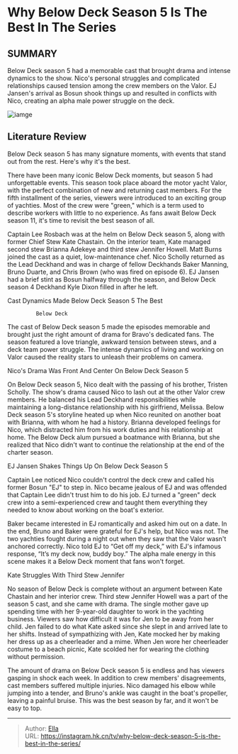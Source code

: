 # Why Below Deck Season 5 Is The Best In The Series


## SUMMARY 



  Below Deck season 5 had a memorable cast that brought drama and intense dynamics to the show.   Nico&#39;s personal struggles and complicated relationships caused tension among the crew members on the Valor.   EJ Jansen&#39;s arrival as Bosun shook things up and resulted in conflicts with Nico, creating an alpha male power struggle on the deck.  

![iamge](https://static1.srcdn.com/wordpress/wp-content/uploads/2023/12/saturday-1-pm-vic-will-schedule-why-below-deck-season-5-is-the-best-in-the-series.jpg)

## Literature Review
Below Deck season 5 has many signature moments, with events that stand out from the rest. Here&#39;s why it&#39;s the best.




There have been many iconic Below Deck moments, but season 5 had unforgettable events. This season took place aboard the motor yacht Valor, with the perfect combination of new and returning cast members. For the fifth installment of the series, viewers were introduced to an exciting group of yachties. Most of the crew were &#34;green,&#34; which is a term used to describe workers with little to no experience. As fans await Below Deck season 11, it&#39;s time to revisit the best season of all.




Captain Lee Rosbach was at the helm on Below Deck season 5, along with former Chief Stew Kate Chastain. On the interior team, Kate managed second stew Brianna Adekeye and third stew Jennifer Howell. Matt Burns joined the cast as a quiet, low-maintenance chef. Nico Scholly returned as the Lead Deckhand and was in charge of fellow Deckhands Baker Manning, Bruno Duarte, and Chris Brown (who was fired on episode 6). EJ Jansen had a brief stint as Bosun halfway through the season, and Below Deck season 4 Deckhand Kyle Dixon filled in after he left.


 Cast Dynamics Made Below Deck Season 5 The Best 
          

             Below Deck   




The cast of Below Deck season 5 made the episodes memorable and brought just the right amount of drama for Bravo&#39;s dedicated fans. The season featured a love triangle, awkward tension between stews, and a deck team power struggle. The intense dynamics of living and working on Valor caused the reality stars to unleash their problems on camera.



 Nico&#39;s Drama Was Front And Center On Below Deck Season 5 
          

On Below Deck season 5, Nico dealt with the passing of his brother, Tristen Scholly. The show&#39;s drama caused Nico to lash out at the other Valor crew members. He balanced his Lead Deckhand responsibilities while maintaining a long-distance relationship with his girlfriend, Melissa. Below Deck season 5&#39;s storyline heated up when Nico reunited on another boat with Brianna, with whom he had a history. Brianna developed feelings for Nico, which distracted him from his work duties and his relationship at home. The Below Deck alum pursued a boatmance with Brianna, but she realized that Nico didn&#39;t want to continue the relationship at the end of the charter season.






 EJ Jansen Shakes Things Up On Below Deck Season 5 
          

Captain Lee noticed Nico couldn&#39;t control the deck crew and called his former Bosun &#34;EJ&#34; to step in. Nico became jealous of EJ and was offended that Captain Lee didn&#39;t trust him to do his job. EJ turned a &#34;green&#34; deck crew into a semi-experienced crew and taught them everything they needed to know about working on the boat&#39;s exterior.

Baker became interested in EJ romantically and asked him out on a date. In the end, Bruno and Baker were grateful for EJ&#39;s help, but Nico was not. The two yachties fought during a night out when they saw that the Valor wasn&#39;t anchored correctly. Nico told EJ to “Get off my deck,” with EJ&#39;s infamous response, “It’s my deck now, buddy boy.” The alpha male energy in this scene makes it a Below Deck moment that fans won&#39;t forget.






 Kate Struggles With Third Stew Jennifer 
          

No season of Below Deck is complete without an argument between Kate Chastain and her interior crew. Third stew Jennifer Howell was a part of the season 5 cast, and she came with drama. The single mother gave up spending time with her 9-year-old daughter to work in the yachting business. Viewers saw how difficult it was for Jen to be away from her child. Jen failed to do what Kate asked since she slept in and arrived late to her shifts. Instead of sympathizing with Jen, Kate mocked her by making her dress up as a cheerleader and a mime. When Jen wore her cheerleader costume to a beach picnic, Kate scolded her for wearing the clothing without permission.

The amount of drama on Below Deck season 5 is endless and has viewers gasping in shock each week. In addition to crew members&#39; disagreements, cast members suffered multiple injuries. Nico damaged his elbow while jumping into a tender, and Bruno&#39;s ankle was caught in the boat&#39;s propeller, leaving a painful bruise. This was the best season by far, and it won&#39;t be easy to top.






---

> Author: [Ella](https://instagram.hk.cn/)  
> URL: https://instagram.hk.cn/tv/why-below-deck-season-5-is-the-best-in-the-series/  

